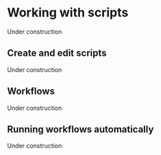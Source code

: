 # Working with scripts

Under construction

## Create and edit scripts

Under construction

## Workflows

Under construction

## Running workflows automatically

Under construction
